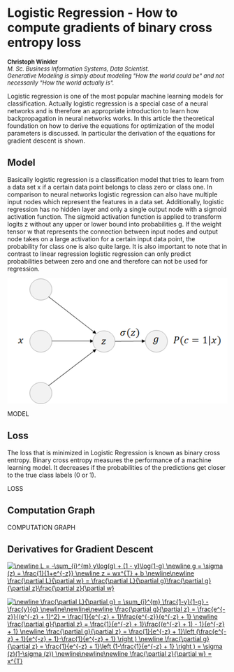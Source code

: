 <h1>Logistic Regression - How to compute gradients of binary cross entropy loss</h1>
<p align="left" style="font-size:13px;"><b>Christoph Winkler</b><br>
<i>M. Sc. Business Information Systems, Data Scientist.<br>
Generative Modeling is simply about modeling "How the world could be" and not necessarily "How the world actually is".</i></p>

Logistic regression is one of the most popular machine learning models for classification. Actually logistic regression is a special case of a neural networks and is therefore an appropriate introduction to learn how backpropagation in neural networks works. In this article the theoretical foundation on how to derive the equations for optimization of the model parameters is discussed. In particular the derivation of the equations for gradient descent is shown. 

<h2>Model</h2>
Basically logistic regression is a classification model that tries to learn from a data set x if a certain data point belongs to class zero or class one. In comparison to neural networks logistic regression can also have multiple input nodes which represent the features in a data set. Additionally, logistic regression has no hidden layer and only a single output node with a sigmoid activation function. The sigmoid activation function is applied to transform logits z without any upper or lower bound into probabilities g. If the weight tensor w that represents the connection between input nodes and output node takes on a large activation for a certain input data point, the probability for class one is also quite large. It is also important to note that in contrast to linear regression logistic regression can only predict probabilities between zero and one and therefore can not be used for regression.

<img src="logistic_regression.png" align="middle"></img>

MODEL

<h2>Loss</h2>
The loss that is minimized in Logistic Regression is known as binary cross entropy. Binary cross entropy measures the performance of a machine learning model. It decreases if the probabilities of the predictions get closer to the true class labels (0 or 1).  

LOSS

<h2>Computation Graph</h2>

COMPUTATION GRAPH

<h2>Derivatives for Gradient Descent</h2>

<a href="https://www.codecogs.com/eqnedit.php?latex=\dpi{120}&space;\newline&space;L&space;=&space;-\sum_{i}^{m}&space;y\log(g)&space;&plus;&space;(1&space;-&space;y)\log(1-g)&space;\newline&space;g&space;=&space;\sigma&space;(z)&space;=&space;\frac{1}{1&plus;e^{-z}}&space;\newline&space;z&space;=&space;wx^{T}&space;&plus;&space;b&space;\newline\newline&space;\frac{\partial&space;L}{\partial&space;w}&space;=&space;\frac{\partial&space;L}{\partial&space;g}\frac{\partial&space;g}{\partial&space;z}\frac{\partial&space;z}{\partial&space;w}" target="_blank"><img src="https://latex.codecogs.com/gif.latex?\dpi{120}&space;\newline&space;L&space;=&space;-\sum_{i}^{m}&space;y\log(g)&space;&plus;&space;(1&space;-&space;y)\log(1-g)&space;\newline&space;g&space;=&space;\sigma&space;(z)&space;=&space;\frac{1}{1&plus;e^{-z}}&space;\newline&space;z&space;=&space;wx^{T}&space;&plus;&space;b&space;\newline\newline&space;\frac{\partial&space;L}{\partial&space;w}&space;=&space;\frac{\partial&space;L}{\partial&space;g}\frac{\partial&space;g}{\partial&space;z}\frac{\partial&space;z}{\partial&space;w}" title="\newline L = -\sum_{i}^{m} y\log(g) + (1 - y)\log(1-g) \newline g = \sigma (z) = \frac{1}{1+e^{-z}} \newline z = wx^{T} + b \newline\newline \frac{\partial L}{\partial w} = \frac{\partial L}{\partial g}\frac{\partial g}{\partial z}\frac{\partial z}{\partial w}" /></a>

<a href="https://www.codecogs.com/eqnedit.php?latex=\dpi{120}&space;\newline&space;\frac{\partial&space;L}{\partial&space;g}&space;=&space;\sum_{i}^{m}&space;\frac{1-y}{1-g}&space;-&space;\frac{y}{g}&space;\newline\newline\newline&space;\frac{\partial&space;g}{\partial&space;z}&space;=&space;\frac{e^{-z}}{(e^{-z}&space;&plus;&space;1)^2}&space;=&space;\frac{1}{e^{-z}&space;&plus;&space;1}\frac{e^{-z}}{e^{-z}&space;&plus;&space;1}&space;\newline&space;\frac{\partial&space;g}{\partial&space;z}&space;=&space;\frac{1}{e^{-z}&space;&plus;&space;1}\frac{(e^{-z}&space;&plus;&space;1)&space;-&space;1}{e^{-z}&space;&plus;&space;1}&space;\newline&space;\frac{\partial&space;g}{\partial&space;z}&space;=&space;\frac{1}{e^{-z}&space;&plus;&space;1}\left&space;(\frac{e^{-z}&space;&plus;&space;1}{e^{-z}&space;&plus;&space;1}-\frac{1}{e^{-z}&space;&plus;&space;1}&space;\right&space;)&space;\newline&space;\frac{\partial&space;g}{\partial&space;z}&space;=&space;\frac{1}{e^{-z}&space;&plus;&space;1}\left&space;(1-\frac{1}{e^{-z}&space;&plus;&space;1}&space;\right&space;)&space;=&space;\sigma&space;(z)(1-\sigma&space;(z))&space;\newline\newline\newline&space;\frac{\partial&space;z}{\partial&space;w}&space;=&space;x^{T}" target="_blank"><img src="https://latex.codecogs.com/gif.latex?\dpi{120}&space;\newline&space;\frac{\partial&space;L}{\partial&space;g}&space;=&space;\sum_{i}^{m}&space;\frac{1-y}{1-g}&space;-&space;\frac{y}{g}&space;\newline\newline\newline&space;\frac{\partial&space;g}{\partial&space;z}&space;=&space;\frac{e^{-z}}{(e^{-z}&space;&plus;&space;1)^2}&space;=&space;\frac{1}{e^{-z}&space;&plus;&space;1}\frac{e^{-z}}{e^{-z}&space;&plus;&space;1}&space;\newline&space;\frac{\partial&space;g}{\partial&space;z}&space;=&space;\frac{1}{e^{-z}&space;&plus;&space;1}\frac{(e^{-z}&space;&plus;&space;1)&space;-&space;1}{e^{-z}&space;&plus;&space;1}&space;\newline&space;\frac{\partial&space;g}{\partial&space;z}&space;=&space;\frac{1}{e^{-z}&space;&plus;&space;1}\left&space;(\frac{e^{-z}&space;&plus;&space;1}{e^{-z}&space;&plus;&space;1}-\frac{1}{e^{-z}&space;&plus;&space;1}&space;\right&space;)&space;\newline&space;\frac{\partial&space;g}{\partial&space;z}&space;=&space;\frac{1}{e^{-z}&space;&plus;&space;1}\left&space;(1-\frac{1}{e^{-z}&space;&plus;&space;1}&space;\right&space;)&space;=&space;\sigma&space;(z)(1-\sigma&space;(z))&space;\newline\newline\newline&space;\frac{\partial&space;z}{\partial&space;w}&space;=&space;x^{T}" title="\newline \frac{\partial L}{\partial g} = \sum_{i}^{m} \frac{1-y}{1-g} - \frac{y}{g} \newline\newline\newline \frac{\partial g}{\partial z} = \frac{e^{-z}}{(e^{-z} + 1)^2} = \frac{1}{e^{-z} + 1}\frac{e^{-z}}{e^{-z} + 1} \newline \frac{\partial g}{\partial z} = \frac{1}{e^{-z} + 1}\frac{(e^{-z} + 1) - 1}{e^{-z} + 1} \newline \frac{\partial g}{\partial z} = \frac{1}{e^{-z} + 1}\left (\frac{e^{-z} + 1}{e^{-z} + 1}-\frac{1}{e^{-z} + 1} \right ) \newline \frac{\partial g}{\partial z} = \frac{1}{e^{-z} + 1}\left (1-\frac{1}{e^{-z} + 1} \right ) = \sigma (z)(1-\sigma (z)) \newline\newline\newline \frac{\partial z}{\partial w} = x^{T}" /></a>


